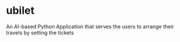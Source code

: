 # ubilet
An AI-based Python Application that serves the users to arrange their travels by setting the tickets 

